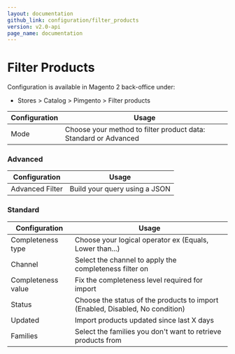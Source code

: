 ```yaml
---
layout: documentation
github_link: configuration/filter_products
version: v2.0-api
page_name: documentation
---
```


# Filter Products

Configuration is available in Magento 2 back-office under:
* Stores > Catalog > Pimgento > Filter products

| Configuration                 | Usage                                                                      |
|-------------------------------|----------------------------------------------------------------------------|
| Mode                          | Choose your method to filter product data: Standard or Advanced           |

### Advanced

| Configuration                 | Usage                                                                      |
|-------------------------------|----------------------------------------------------------------------------|
| Advanced Filter               | Build your query using a JSON                                              |

### Standard

| Configuration                 | Usage                                                                      |
|-------------------------------|----------------------------------------------------------------------------|
| Completeness type             | Choose your logical operator ex (Equals, Lower than...)                    |
| Channel                       | Select the channel to apply the completeness filter on                     |
| Completeness value            | Fix the completeness level required for import                             |
| Status                        | Choose the status of the products to import (Enabled, Disabled, No condition)|
| Updated                       | Import products updated since last X days                                  |
| Families                      | Select the families you don't want to retrieve products from               |